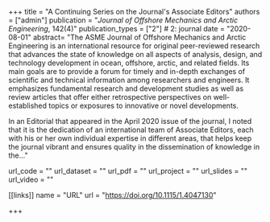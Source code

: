 +++
title = "A Continuing Series on the Journal's Associate Editors"
authors = ["admin"]
publication = "*Journal of Offshore Mechanics and Arctic Engineering*, 142(4)"
publication_types = ["2"] # 2: journal
date = "2020-08-01"
abstract= "The ASME Journal of Offshore Mechanics and Arctic Engineering is an international resource for original peer-reviewed research that advances the state of knowledge on all aspects of analysis, design, and technology development in ocean, offshore, arctic, and related fields. Its main goals are to provide a forum for timely and in-depth exchanges of scientific and technical information among researchers and engineers. It emphasizes fundamental research and development studies as well as review articles that offer either retrospective perspectives on well-established topics or exposures to innovative or novel developments.

In an Editorial that appeared in the April 2020 issue of the journal, I noted that it is the dedication of an international team of Associate Editors, each with his or her own individual expertise in different areas, that helps keep the journal vibrant and ensures quality in the dissemination of knowledge in the..."

url_code = ""
url_dataset = ""
url_pdf = ""
url_project = ""
url_slides = ""
url_video = ""

[[links]]
    name = "URL"
    url = "https://doi.org/10.1115/1.4047130"

+++
